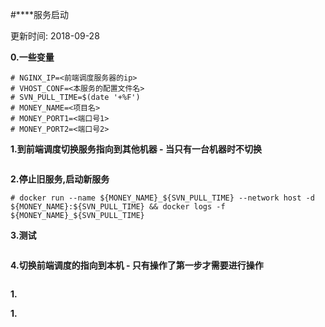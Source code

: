 #****服务启动

更新时间: 2018-09-28

**0.一些变量**
```
# NGINX_IP=<前端调度服务器的ip>
# VHOST_CONF=<本服务的配置文件名>
# SVN_PULL_TIME=$(date '+%F')
# MONEY_NAME=<项目名>
# MONEY_PORT1=<端口号1>
# MONEY_PORT2=<端口号2>
```

**1.到前端调度切换服务指向到其他机器 - 当只有一台机器时不切换**
```

```


**2.停止旧服务,启动新服务**
```
# docker run --name ${MONEY_NAME}_${SVN_PULL_TIME} --network host -d ${MONEY_NAME}:${SVN_PULL_TIME} && docker logs -f ${MONEY_NAME}_${SVN_PULL_TIME}
```

**3.测试**
```

```

**4.切换前端调度的指向到本机 - 只有操作了第一步才需要进行操作**
```

```

**1.**

**1.**
